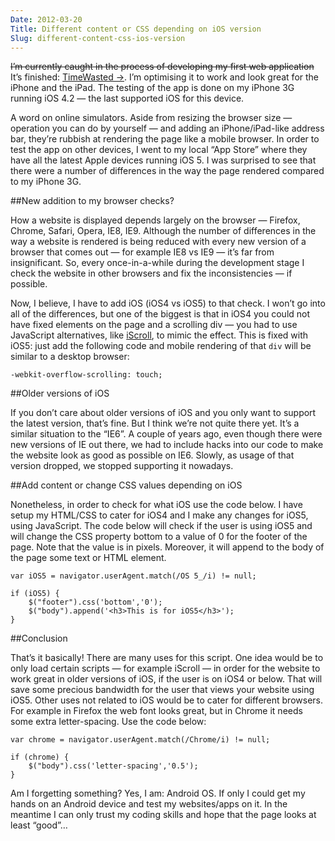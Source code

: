 ```yaml
---
Date: 2012-03-20
Title: Different content or CSS depending on iOS version
Slug: different-content-css-ios-version
---
```


<del>I’m currently caught in the process of developing my first web application</del> It’s finished: [TimeWasted &rarr;](http://timewasted.co.uk). I’m optimising it to work and look great for the iPhone and the iPad. The testing of the app is done on my iPhone 3G running iOS 4.2 — the last supported iOS for this device.

A word on online simulators. Aside from resizing the browser size — operation you can do by yourself — and adding an iPhone/iPad-like address bar, they’re rubbish at rendering the page like a mobile browser. In order to test the app on other devices, I went to my local “App Store” where they have all the latest Apple devices running iOS 5. I was surprised to see that there were a number of differences in the way the page rendered compared to my iPhone 3G.

##New addition to my browser checks?

How a website is displayed depends largely on the browser — Firefox, Chrome, Safari, Opera, IE8, IE9. Although the number of differences in the way a website is rendered is being reduced with every new version of a browser that comes out — for example IE8 vs IE9 — it’s far from insignificant. So, every once-in-a-while during the development stage I check the website in other browsers and fix the inconsistencies — if possible.

Now, I believe, I have to add iOS (iOS4 vs iOS5) to that check. I won’t go into all of the differences, but one of the biggest is that in iOS4 you could not have fixed elements on the page and a scrolling div — you had to use JavaScript alternatives, like [iScroll](http://cubiq.org/iscroll-4), to mimic the effect. This is fixed with iOS5: just add the following code and mobile rendering of that `div` will be similar to a desktop browser:

	-webkit-overflow-scrolling: touch;

##Older versions of iOS

If you don’t care about older versions of iOS and you only want to support the latest version, that’s fine. But I think we’re not quite there yet. It’s a similar situation to the “IE6”. A couple of years ago, even though there were new versions of IE out there, we had to include hacks into our code to make the website look as good as possible on IE6. Slowly, as usage of that version dropped, we stopped supporting it nowadays.

##Add content or change CSS values depending on iOS

Nonetheless, in order to check for what iOS use the code below. I have setup my HTML/CSS to cater for iOS4 and I make any changes for iOS5, using JavaScript. The code below will check if the user is using iOS5 and will change the CSS property bottom to a value of 0 for the footer of the page. Note that the value is in pixels. Moreover, it will append to the body of the page some text or HTML element.

	var iOS5 = navigator.userAgent.match(/OS 5_/i) != null;

	if (iOS5) {
		$("footer").css('bottom','0');
		$("body").append('<h3>This is for iOS5</h3>');
	}

##Conclusion

That’s it basically! There are many uses for this script. One idea would be to only load certain scripts — for example iScroll — in order for the website to work great in older versions of iOS, if the user is on iOS4 or below. That will save some precious bandwidth for the user that views your website using iOS5. Other uses not related to iOS would be to cater for different browsers. For example in Firefox the web font looks great, but in Chrome it needs some extra letter-spacing. Use the code below:

	var chrome = navigator.userAgent.match(/Chrome/i) != null;

	if (chrome) {
		$("body").css('letter-spacing','0.5');
	}

Am I forgetting something? Yes, I am: Android OS. If only I could get my hands on an Android device and test my websites/apps on it. In the meantime I can only trust my coding skills and hope that the page looks at least “good”…